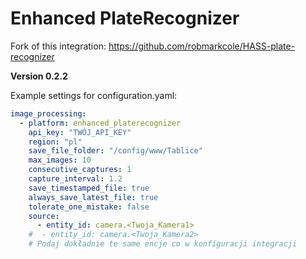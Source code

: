# Enhanced PlateRecognizer

Fork of this integration: https://github.com/robmarkcole/HASS-plate-recognizer

**Version 0.2.2**

Example settings for configuration.yaml:

```yaml
image_processing:
  - platform: enhanced_platerecognizer
    api_key: "TWÓJ_API_KEY"
    region: "pl"
    save_file_folder: "/config/www/Tablice"
    max_images: 10
    consecutive_captures: 1
    capture_interval: 1.2
    save_timestamped_file: true
    always_save_latest_file: true
    tolerate_one_mistake: false
    source:
      - entity_id: camera.<Twoja_Kamera1>
    #  - entity_id: camera.<Twoja_Kamera2>
    # Podaj dokładnie te same encje co w konfiguracji integracji
```
